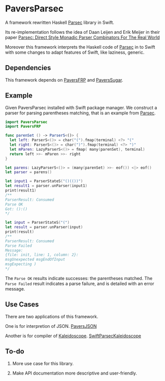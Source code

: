 # PaversParsec

A framework rewritten Haskell [Parsec](https://github.com/haskell/parsec) library in Swift. 

Its re-implementation follows the idea of Daan Leijen and Erik Meijer in their paper [Parsec: Direct Style Monadic Parser Combinators For The Real World](https://www.microsoft.com/en-us/research/wp-content/uploads/2016/02/parsec-paper-letter.pdf)

Moreover this framework interprets the Haskell code of [Parsec](https://github.com/haskell/parsec) in to Swift with some changes to adapt features of Swift, like laziness, generic.

## Dependencies
This framework depends on [PaversFRP](https://github.com/KeithPiTsui/PaversFRP) 
and [PaversSugar](https://github.com/KeithPiTsui/PaversSugar).

## Example

Given PaversParsec installed with Swift package manager.
We construct a parser for parsing parentheses matching, that is an example from [Parsec](https://github.com/haskell/parsec).

```swift
import PaversParsec
import PaversFRP

func parenSet () -> ParserS<()> {
  let left: ParserS<()> = char("(").fmap(terminal) <?> "("
  let right: ParserS<()> = char(")").fmap(terminal) <?> ")"
  let mParen: LazyParserS<()> = fmap( many(parenSet), terminal)
  return left >>- mParen >>- right
}

let parens: LazyParserS<()> = (many(parenSet) >>- eof()) <|> eof()
let parser = parens()

let input1 = ParserStateS("()(())")
let result1 = parser.unParser(input1)
print(result1)
/**
ParserResult: Consumed
Parse OK
Got: ():()
*/

let input = ParserStateS("(")
let result = parser.unParser(input)
print(result)
/**
ParserResult: Consumed
Parse Failed
Message:
{file: init, line: 1, column: 2}: 
msgUnexpected msgEndOfInput
msgExpecting )
*/
```

The `Parse OK` results indicate successes: the parentheses matched.
The `Parse Failed` result indicates a parse failure, and is detailed
with an error message.

## Use Cases

There are two applications of this framework.

One is for interpretion of JSON. [PaversJSON](https://github.com/KeithPiTsui/PaversJSON)

Another is for compiler of [Kaleidoscope](https://llvm.org/docs/tutorial/LangImpl01.html). [SwiftParsecKaleidoscope](https://github.com/KeithPiTsui/SwiftParsecKaleidoscope)

## To-do

1. More use case for this library.

2. Make API documentation more descriptive and user-friendly.
